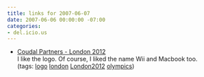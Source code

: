 ```yaml
---
title: links for 2007-06-07
date: 2007-06-06 00:00:00 -07:00
categories:
- del.icio.us
---
```


<ul class="delicious">
    <li>
        <div class="delicious-link"><a href="http://coudal.com/olympics.php">Coudal Partners - London 2012</a></div>
        <div class="delicious-extended">I like the logo. Of course, I liked the name Wii and Macbook too.</div>
        <div class="delicious-tags">(tags: <a href="http://del.icio.us/torrez/logo">logo</a> <a href="http://del.icio.us/torrez/london">london</a> <a href="http://del.icio.us/torrez/London2012">London2012</a> <a href="http://del.icio.us/torrez/olympics">olympics</a>)</div>
    </li>
</ul>
